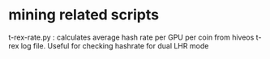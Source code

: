 # mining related scripts

t-rex-rate.py : calculates average hash rate per GPU per coin from hiveos t-rex log file. Useful for checking hashrate for dual LHR mode
